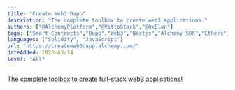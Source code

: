 ```yaml
---
title: "Create Web3 Dapp"
description: "The complete toolbox to create web3 applications."
authors: ["@AlchemyPlatform","@VittoStack","@0xElan"]
tags: ["Smart Contracts","Dapp","Web3","Nextjs","Alchemy SDK","Ethers"]
languages: ["Solidity", 'JavaScript']
url: "https://createweb3dapp.alchemy.com/"
dateAdded: 2023-03-14
level: "All"
---
```


The complete toolbox to create full-stack web3 applications!
